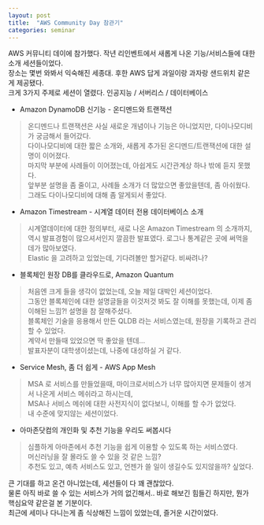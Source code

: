 ```yaml
---
layout: post
title:  "AWS Community Day 참관기"
categories: seminar
---
```


AWS 커뮤니티 데이에 참가했다. 작년 리인벤트에서 새롭게 나온 기능/서비스들에 대한 소개 세션들이었다.  
장소는 몇번 와봐서 익숙해진 세종대. 후한 AWS 답게 과일이랑 과자랑 샌드위치 같은게 제공됐다.   
크게 3가지 주제로 세션이 열렸다. 인공지능 / 서버리스 / 데이터베이스 

* Amazon DynamoDB 신기능 - 온디멘드와 트랜잭션
> 온디멘드나 트랜잭션은 사실 새로운 개념이나 기능은 아니었지만, 다이나모디비가 궁금해서 들어갔다.   
> 다이나모디비에 대한 짧은 소개와, 새롭게 추가된 온디멘드/트랜잭션에 대한 설명이 이어졌다.   
> 마지막 부분에 사례들이 이어졌는데, 아쉽게도 시간관계상 하나 밖에 듣지 못했다.     
> 앞부분 설명을 좀 줄이고, 사례들 소개가 더 많았으면 좋았을텐데, 좀 아쉬웠다.   
> 그래도 다이나모디비에 대해 좀 알게되서 좋았다.

* Amazon Timestream - 시계열 데이터 전용 데이터베이스 소개
> 시계열데이터에 대한 정의부터, 새로 나온 Amazon Timestream 의 소개까지,   
> 역시 발표경험이 많으셔서인지 깔끔한 발표였다. 로그나 통계같은 곳에 써먹을 데가 많아보였다.   
> Elastic 을 고려하고 있었는데, 기다려볼만 할거같다. 비싸려나?

* 블록체인 원장 DB를 클라우드로, Amazon Quantum
> 처음엔 크게 들을 생각이 없었는데, 오늘 제일 대박인 세션이었다.   
> 그동안 블록체인에 대한 설명글들을 이것저것 봐도 잘 이해를 못했는데, 이제 좀 이해된 느낌?! 설명을 참 잘해주셨다.   
> 블록체인 기술을 응용해서 만든 QLDB 라는 서비스였는데, 원장을 기록하고 관리할 수 있었다.   
> 계약서 만들때 있었으면 딱 좋았을 텐데...   
> 발표자분이 대학생이셨는데, 나중에 대성하실 거 같다.   

* Service Mesh, 좀 더 쉽게 - AWS App Mesh
> MSA 로 서비스를 만들었을때, 마이크로서비스가 너무 많아지면 문제들이 생겨서 나온게 서비스 메쉬라고 하시는데,   
> MSA나 서비스 메쉬에 대한 사전지식이 없다보니, 이해를 할 수가 없었다.   
> 내 수준에 맞지않는 세션이었다.

* 아마존닷컴의 개인화 및 추천 기능을 우리도 써봅시다
> 심플하게 아마존에서 추천 기능을 쉽게 이용할 수 있도록 하는 서비스였다.   
> 머신러닝을 잘 몰라도 쓸 수 있을 것 같은 느낌?   
> 추천도 있고, 예측 서비스도 있고, 언젠가 쓸 일이 생길수도 있지않을까? 싶었다.

큰 기대를 하고 온건 아니었는데, 세션들이 다 꽤 괜찮았다.   
물론 아직 바로 쓸 수 있는 서비스가 거의 없긴해서.. 바로 해보긴 힘들긴 하지만, 뭔가 핵심요약 같은걸 본 기분이다.   
최근에 세미나 다니는게 좀 식상해진 느낌이 있었는데, 즐거운 시간이었다.
